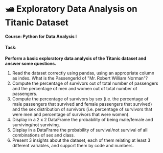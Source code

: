 # 🛥️  Exploratory Data Analysis on Titanic Dataset
#### Course: Python for Data Analysis I
#### Task: 
**Perform a basic exploratory data analysis of the Titanic dataset and answer some questions.**

1. Read the dataset correctly using pandas, using an appropriate column as index. What is the PassengerId of "Mr. Robert William Norman"?
2. Compute the percentage of survivors out of total number of passengers and the percentage of men and women out of total number of passengers. 
3. Compute the percentage of survivors by sex (i.e. the percentage of male passengers that survived and female passengers that survived) and the sex distribution of survivors (i.e. percentage of survivors that were men and percentage of survivors that were women). 
4. Display in a 2 x 2 DataFrame the probability of being male/female and surviving/not surviving. 
5. Display in a DataFrame the probability of survival/not survival of all combinations of sex and class.
6. Present 3 insights about the dataset, each of them relating at least 3 different variables, and support them by code and numbers. 
